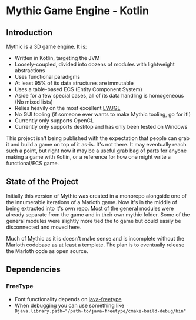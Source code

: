 # Mythic Game Engine - Kotlin

## Introduction

Mythic is a 3D game engine.  It is:

* Written in Kotlin, targeting the JVM
* Loosely-coupled, divided into dozens of modules with lightweight abstractions
* Uses functional paradigms
* At least 95% of its data structures are immutable
* Uses a table-based ECS (Entity Component System)
* Aside for a few special cases, all of its data handling is homogeneous (No mixed lists)
* Relies heavily on the most excellent [LWJGL](https://www.lwjgl.org/)
* No GUI tooling (if someone ever wants to make Mythic tooling, go for it!)
* Currently only supports OpenGL
* Currently only supports desktop and has only been tested on Windows

This project isn't being published with the expectation that people can grab it and build a game on top of it as-is.  It's not there.  It may eventually reach such a point, but right now it may be a useful grab bag of parts for anyone making a game with Kotlin, or a reference for how one might write a functional/ECS game.

## State of the Project

Initially this version of Mythic was created in a monorepo alongside one of the innumerable iterations of a Marloth game.  Now it's in the middle of being extracted into it's own repo.  Most of the general modules were already separate from the game and in their own mythic folder.  Some of the general modules were slightly more tied the to game but could easily be disconnected and moved here.

Much of Mythic as it is doesn't make sense and is incomplete without the Marloth codebase as at least a template.  The plan is to eventually release the Marloth code as open source.

## Dependencies

### FreeType

* Font functionality depends on [java-freetype](https://github.com/silentorb/java-freetype)
* When debugging you can use something like `-Djava.library.path="/path-to/java-freetype/cmake-build-debug/bin"`
